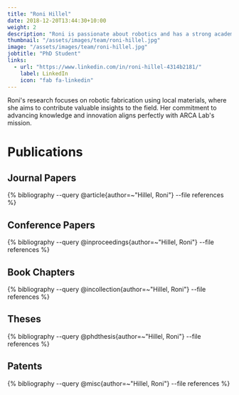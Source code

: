 ```yaml
---
title: "Roni Hillel"
date: 2018-12-20T13:44:30+10:00
weight: 2
description: "Roni is passionate about robotics and has a strong academic record in engineering."
thumbnail: "/assets/images/team/roni-hillel.jpg"
image: "/assets/images/team/roni-hillel.jpg"
jobtitle: "PhD Student"
links:
  - url: "https://www.linkedin.com/in/roni-hillel-4314b2181/"
    label: LinkedIn
    icon: "fab fa-linkedin"
---
```


Roni's research focuses on robotic fabrication using local materials, where she aims to contribute valuable insights to the field. Her commitment to advancing knowledge and innovation aligns perfectly with ARCA Lab's mission.

# Publications

## Journal Papers 
{% bibliography --query @article{author=~"Hillel, Roni"} --file references %}

## Conference Papers
{% bibliography --query @inproceedings{author=~"Hillel, Roni"} --file references %}

## Book Chapters
{% bibliography --query @incollection{author=~"Hillel, Roni"} --file references %}

## Theses 
{% bibliography --query @phdthesis{author=~"Hillel, Roni"} --file references %}

## Patents 
{% bibliography --query @misc{author=~"Hillel, Roni"} --file references %}

